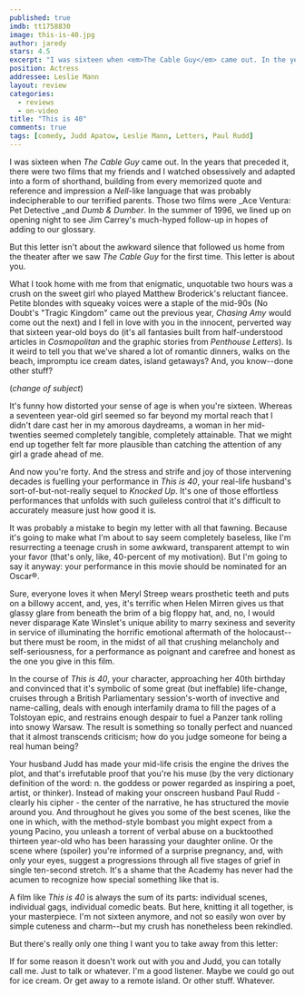 ```yaml
---
published: true
imdb: tt1758830
image: this-is-40.jpg
author: jaredy 
stars: 4.5
excerpt: "I was sixteen when <em>The Cable Guy</em> came out. In the years that preceded it, there were two films that my friends and I watched obsessively and adapted into a form of shorthand, building from every memorized quote and reference and impression a <em>Nell</em>-like language that was probably indecipherable to our terrified parents. Those two films were <em>Ace Ventura: Pet Detective </em>and <em>Dumb &amp; Dumber</em>. In the summer of 1996, we lined up on opening night to see Jim Carrey&rsquo;s much-hyped follow-up in hopes of adding to our glossary."
position: Actress
addressee: Leslie Mann
layout: review
categories: 
  - reviews
  - on-video
title: "This is 40"
comments: true
tags: [comedy, Judd Apatow, Leslie Mann, Letters, Paul Rudd]
---
```


I was sixteen when _The Cable Guy_ came out. In the years that preceded it, there were two films that my friends and I watched obsessively and adapted into a form of shorthand, building from every memorized quote and reference and impression a _Nell_-like language that was probably indecipherable to our terrified parents. Those two films were _Ace Ventura: Pet Detective _and _Dumb & Dumber_. In the summer of 1996, we lined up on opening night to see Jim Carrey's much-hyped follow-up in hopes of adding to our glossary.

But this letter isn't about the awkward silence that followed us home from the theater after we saw _The Cable Guy_ for the first time. This letter is about you. 

What I took home with me from that enigmatic, unquotable two hours was a crush on the sweet girl who played Matthew Broderick's reluctant fiancee. Petite blondes with squeaky voices were a staple of the mid-90s (No Doubt's "Tragic Kingdom" came out the previous year, _Chasing Amy_ would come out the next) and I fell in love with you in the innocent, perverted way that sixteen year-old boys do (it's all fantasies built from half-understood articles in _Cosmopolitan_ and the graphic stories from _Penthouse Letters_). Is it weird to tell you that we've shared a lot of romantic dinners, walks on the beach, impromptu ice cream dates, island getaways? And, you know--done other stuff?

(*change of subject*)

It's funny how distorted your sense of age is when you're sixteen. Whereas a seventeen year-old girl seemed so far beyond my mortal reach that I didn't dare cast her in my amorous daydreams, a woman in her mid-twenties seemed completely tangible, completely attainable. That we might end up together felt far more plausible than catching the attention of any girl a grade ahead of me.

And now you're forty. And the stress and strife and joy of those intervening decades is fuelling your performance in _This is 40_, your real-life husband's sort-of-but-not-really sequel to _Knocked Up_. It's one of those effortless performances that unfolds with such guileless control that it's difficult to accurately measure just how good it is.  

It was probably a mistake to begin my letter with all that fawning. Because it's going to make what I'm about to say seem completely baseless, like I'm resurrecting a teenage crush in some awkward, transparent attempt to win your favor (that's only, like, 40-percent of my motivation). But I'm going to say it anyway: your performance in this movie should be nominated for an Oscar®. 

Sure, everyone loves it when Meryl Streep wears prosthetic teeth and puts on a billowy accent, and, yes, it's terrific when Helen Mirren gives us that glassy glare from beneath the brim of a big floppy hat, and, no, I would never disparage Kate Winslet's unique ability to marry sexiness and severity in service of illuminating the horrific emotional aftermath of the holocaust--but there must be room, in the midst of all that crushing melancholy and self-seriousness, for a performance as poignant and carefree and honest as the one you give in this film. 

In the course of _This is 40_, your character, approaching her 40th birthday and convinced that it's symbolic of some great (but ineffable) life-change, cruises through a British Parliamentary session's-worth of invective and name-calling, deals with enough interfamily drama to fill the pages of a Tolstoyan epic, and restrains enough despair to fuel a Panzer tank rolling into snowy Warsaw. The result is something so tonally perfect and nuanced that it almost transcends criticism; how do you judge someone for being a real human being? 

Your husband Judd has made your mid-life crisis the engine the drives the plot, and that's irrefutable proof that you're his muse (by the very dictionary definition of the word: n. the goddess or power regarded as inspiring a poet, artist, or thinker). Instead of making your onscreen husband Paul Rudd - clearly his cipher - the center of the narrative, he has structured the movie around you. And throughout he gives you some of the best scenes, like the one in which, with the method-style bombast you might expect from a young Pacino, you unleash a torrent of verbal abuse on a bucktoothed thirteen year-old who has been harassing your daughter online. Or the scene where (spoiler) you're informed of a surprise pregnancy, and, with only your eyes, suggest a progressions through all five stages of grief in single ten-second stretch. It's a shame that the Academy has never had the acumen to recognize how special something like that is. 

A film like _This is 40_ is always the sum of its parts: individual scenes, individual gags, individual comedic beats. But here, knitting it all together, is your masterpiece. I'm not sixteen anymore, and not so easily won over by simple cuteness and charm--but my crush has nonetheless been rekindled. 

But there's really only one thing I want you to take away from this letter:

If for some reason it doesn't work out with you and Judd, you can totally call me. Just to talk or whatever. I'm a good listener. Maybe we could go out for ice cream. Or get away to a remote island. Or other stuff. Whatever.